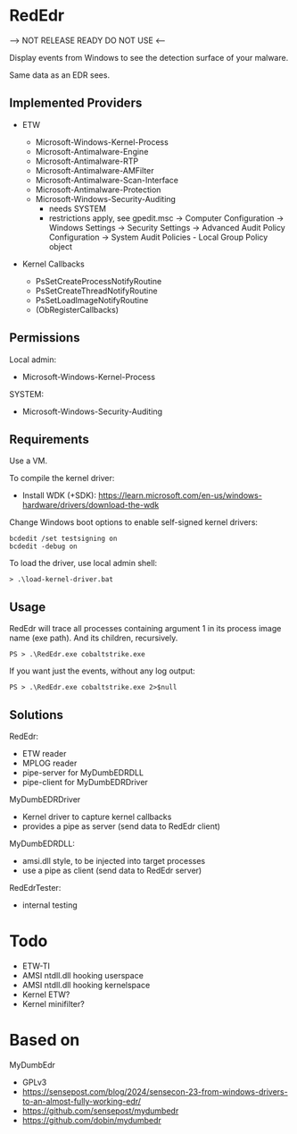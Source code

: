 # RedEdr

--> NOT RELEASE READY DO NOT USE <--

Display events from Windows to see the detection surface of your malware.

Same data as an EDR sees. 



## Implemented Providers

* ETW
  * Microsoft-Windows-Kernel-Process
  * Microsoft-Antimalware-Engine
  * Microsoft-Antimalware-RTP
  * Microsoft-Antimalware-AMFilter
  * Microsoft-Antimalware-Scan-Interface
  * Microsoft-Antimalware-Protection
  * Microsoft-Windows-Security-Auditing
    * needs SYSTEM
    * restrictions apply, see gpedit.msc -> Computer Configuration -> Windows Settings -> Security Settings -> Advanced Audit Policy Configuration -> System Audit Policies - Local Group Policy object

* Kernel Callbacks
  * PsSetCreateProcessNotifyRoutine
  * PsSetCreateThreadNotifyRoutine
  * PsSetLoadImageNotifyRoutine
  * (ObRegisterCallbacks)

## Permissions

Local admin:
* Microsoft-Windows-Kernel-Process

SYSTEM:
* Microsoft-Windows-Security-Auditing


## Requirements

Use a VM.

To compile the kernel driver: 
* Install WDK (+SDK): https://learn.microsoft.com/en-us/windows-hardware/drivers/download-the-wdk

Change Windows boot options to enable self-signed kernel drivers:
```
bcdedit /set testsigning on
bcdedit -debug on
```

To load the driver, use local admin shell: 
```
> .\load-kernel-driver.bat
```


## Usage

RedEdr will trace all processes containing argument 1 in its process image name (exe path). And its children, recursively. 

```
PS > .\RedEdr.exe cobaltstrike.exe
```

If you want just the events, without any log output:
```
PS > .\RedEdr.exe cobaltstrike.exe 2>$null
```


## Solutions

RedEdr: 
* ETW reader
* MPLOG reader
* pipe-server for MyDumbEDRDLL
* pipe-client for MyDumbEDRDriver


MyDumbEDRDriver
* Kernel driver to capture kernel callbacks
* provides a pipe as server (send data to RedEdr client)

MyDumbEDRDLL: 
* amsi.dll style, to be injected into target processes
* use a pipe as client (send data to RedEdr server)

RedEdrTester: 
* internal testing


# Todo

* ETW-TI
* AMSI ntdll.dll hooking userspace
* AMSI ntdll.dll hooking kernelspace
* Kernel ETW?
* Kernel minifilter?


# Based on

MyDumbEdr
* GPLv3
* https://sensepost.com/blog/2024/sensecon-23-from-windows-drivers-to-an-almost-fully-working-edr/
* https://github.com/sensepost/mydumbedr
* https://github.com/dobin/mydumbedr


